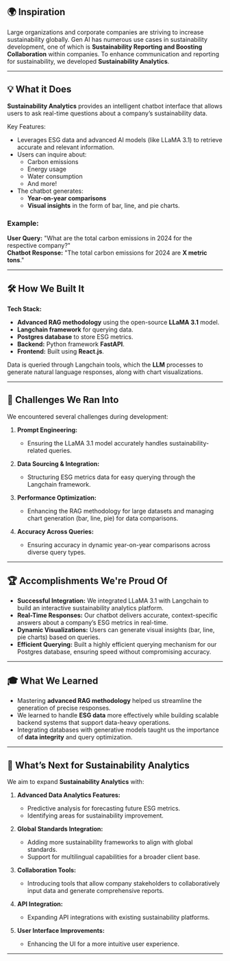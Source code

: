 ## 🌍 Inspiration
Large organizations and corporate companies are striving to increase sustainability globally. Gen AI has numerous use cases in sustainability development, one of which is **Sustainability Reporting and Boosting Collaboration** within companies. To enhance communication and reporting for sustainability, we developed **Sustainability Analytics**.

---

## 💡 What it Does
**Sustainability Analytics** provides an intelligent chatbot interface that allows users to ask real-time questions about a company’s sustainability data.

Key Features:
- Leverages ESG data and advanced AI models (like LLaMA 3.1) to retrieve accurate and relevant information.
- Users can inquire about:
  - Carbon emissions
  - Energy usage
  - Water consumption
  - And more!
- The chatbot generates:
  - **Year-on-year comparisons** 
  - **Visual insights** in the form of bar, line, and pie charts.

### Example:
**User Query:** "What are the total carbon emissions in 2024 for the respective company?"  
**Chatbot Response:** "The total carbon emissions for 2024 are **X metric tons**."

---

## 🛠️ How We Built It
**Tech Stack:**
- **Advanced RAG methodology** using the open-source **LLaMA 3.1** model.
- **Langchain framework** for querying data.
- **Postgres database** to store ESG metrics.
- **Backend:** Python framework **FastAPI**.
- **Frontend:** Built using **React.js**.

Data is queried through Langchain tools, which the **LLM** processes to generate natural language responses, along with chart visualizations.

---

## 🚧 Challenges We Ran Into
We encountered several challenges during development:

1. **Prompt Engineering:**
   - Ensuring the LLaMA 3.1 model accurately handles sustainability-related queries.
   
2. **Data Sourcing & Integration:**
   - Structuring ESG metrics data for easy querying through the Langchain framework.
   
3. **Performance Optimization:**
   - Enhancing the RAG methodology for large datasets and managing chart generation (bar, line, pie) for data comparisons.
   
4. **Accuracy Across Queries:**
   - Ensuring accuracy in dynamic year-on-year comparisons across diverse query types.

---

## 🏆 Accomplishments We're Proud Of
- **Successful Integration:** We integrated LLaMA 3.1 with Langchain to build an interactive sustainability analytics platform.
- **Real-Time Responses:** Our chatbot delivers accurate, context-specific answers about a company’s ESG metrics in real-time.
- **Dynamic Visualizations:** Users can generate visual insights (bar, line, pie charts) based on queries.
- **Efficient Querying:** Built a highly efficient querying mechanism for our Postgres database, ensuring speed without compromising accuracy.

---

## 🎓 What We Learned
- Mastering **advanced RAG methodology** helped us streamline the generation of precise responses.
- We learned to handle **ESG data** more effectively while building scalable backend systems that support data-heavy operations.
- Integrating databases with generative models taught us the importance of **data integrity** and query optimization.

---

## 🚀 What’s Next for Sustainability Analytics
We aim to expand **Sustainability Analytics** with:

1. **Advanced Data Analytics Features:**
   - Predictive analysis for forecasting future ESG metrics.
   - Identifying areas for sustainability improvement.
   
2. **Global Standards Integration:**
   - Adding more sustainability frameworks to align with global standards.
   - Support for multilingual capabilities for a broader client base.

3. **Collaboration Tools:**
   - Introducing tools that allow company stakeholders to collaboratively input data and generate comprehensive reports.

4. **API Integration:**
   - Expanding API integrations with existing sustainability platforms.
   
5. **User Interface Improvements:**
   - Enhancing the UI for a more intuitive user experience.

---
